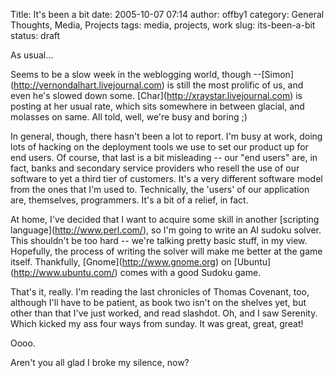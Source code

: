 Title: It's been a bit
date: 2005-10-07 07:14
author: offby1
category: General Thoughts, Media, Projects
tags: media, projects, work
slug: its-been-a-bit
status: draft

As usual\...

Seems to be a slow week in the weblogging world, though \--\[Simon\](<http://vernondalhart.livejournal.com>) is still the most prolific of us, and even he\'s slowed down some. \[Char\](<http://xraystar.livejournal.com>) is posting at her usual rate, which sits somewhere in between glacial, and molasses on same. All told, well, we\'re busy and boring ;)

In general, though, there hasn\'t been a lot to report. I\'m busy at work, doing lots of hacking on the deployment tools we use to set our product up for end users. Of course, that last is a bit misleading \-- our \"end users\" are, in fact, banks and secondary service providers who resell the use of our software to yet a third tier of customers. It\'s a very different software model from the ones that I\'m used to. Technically, the \'users\' of our application are, themselves, programmers. It\'s a bit of a relief, in fact.

At home, I\'ve decided that I want to acquire some skill in another \[scripting language\](<http://www.perl.com/>), so I\'m going to write an AI sudoku solver. This shouldn\'t be too hard \-- we\'re talking pretty basic stuff, in my view. Hopefully, the process of writing the solver will make me better at the game itself. Thankfully, \[Gnome\](<http://www.gnome.org>) on \[Ubuntu\](<http://www.ubuntu.com/>) comes with a good Sudoku game.

That\'s it, really. I\'m reading the last chronicles of Thomas Covenant, too, although I\'ll have to be patient, as book two isn\'t on the shelves yet, but other than that I\'ve just worked, and read slashdot. Oh, and I saw Serenity. Which kicked my ass four ways from sunday. It was great, great, great!

Oooo.

Aren\'t you all glad I broke my silence, now?
